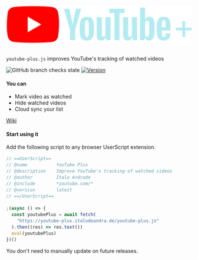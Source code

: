 <img src="hero.svg" alt="YouTube">
<br />
<br />

<code>youtube-plus.js</code> improves YouTube's tracking of watched videos

![GitHub branch checks state](https://img.shields.io/github/checks-status/italodeandra/youtube-plus/main?style=flat&colorA=000000)
[![Version](https://img.shields.io/github/package-json/v/italodeandra/youtube-plus?style=flat&colorA=000000&colorB=000000)](https://github.com/italodeandra/youtube-plus/releases)

#### You can

- Mark video as watched
- Hide watched videos
- Cloud sync your list

[Wiki](https://github.com/italodeandra/youtube-plus/wiki)

#### Start using it

Add the following script to any browser UserScript extension.

```js
// ==UserScript==
// @name           YouTube Plus
// @description    Improve YouTube's tracking of watched videos
// @author         Ítalo Andrade
// @include        *youtube.com/*
// @version        latest
// ==/UserScript==

;(async () => {
  const youtubePlus = await fetch(
    "https://youtube-plus.italodeandra.de/youtube-plus.js"
  ).then((res) => res.text())
  eval(youtubePlus)
})()
```

You don't need to manually update on future releases.
